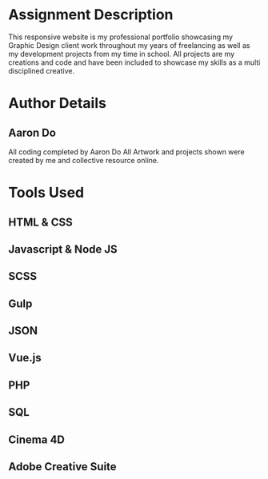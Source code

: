 # Assignment Description
This responsive website is my professional portfolio showcasing my Graphic Design client work throughout my years of freelancing as well as my development projects from my time in school. All projects are my creations and code and have been included to showcase my skills as a multi disciplined creative.
# Author Details

## Aaron Do
All coding completed by Aaron Do
All Artwork and projects shown were created by me and collective resource online. 

# Tools Used
## HTML & CSS
## Javascript & Node JS
## SCSS
## Gulp
## JSON
## Vue.js
## PHP
## SQL
## Cinema 4D
## Adobe Creative Suite